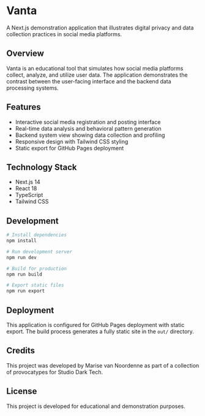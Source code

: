 # Vanta

A Next.js demonstration application that illustrates digital privacy and data collection practices in social media platforms.

## Overview

Vanta is an educational tool that simulates how social media platforms collect, analyze, and utilize user data. The application demonstrates the contrast between the user-facing interface and the backend data processing systems.

## Features

- Interactive social media registration and posting interface
- Real-time data analysis and behavioral pattern generation
- Backend system view showing data collection and profiling
- Responsive design with Tailwind CSS styling
- Static export for GitHub Pages deployment

## Technology Stack

- Next.js 14
- React 18
- TypeScript
- Tailwind CSS

## Development

```bash
# Install dependencies
npm install

# Run development server
npm run dev

# Build for production
npm run build

# Export static files
npm run export
```

## Deployment

This application is configured for GitHub Pages deployment with static export. The build process generates a fully static site in the `out/` directory.

## Credits

This project was developed by Marise van Noordenne as part of a collection of provocatypes for Studio Dark Tech.

## License

This project is developed for educational and demonstration purposes. 
